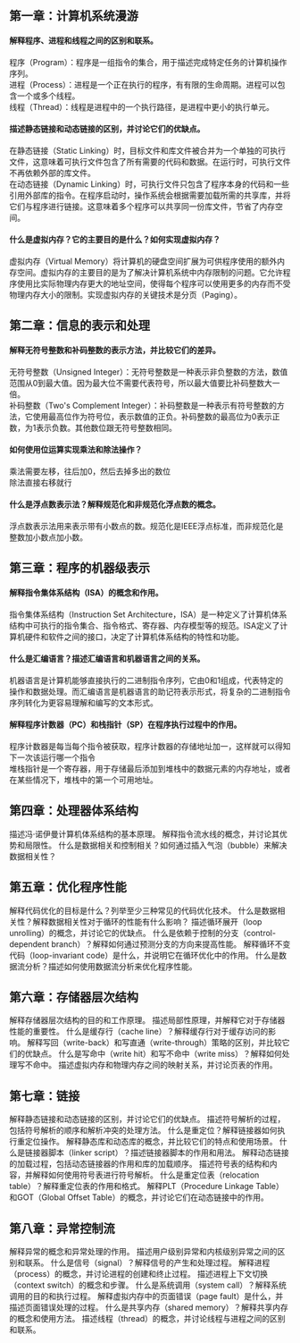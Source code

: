 ## 第一章：计算机系统漫游

#### 解释程序、进程和线程之间的区别和联系。
程序（Program）：程序是一组指令的集合，用于描述完成特定任务的计算机操作序列。<br>
进程（Process）：进程是一个正在执行的程序，有有限的生命周期。进程可以包含一个或多个线程。<br>
线程（Thread）：线程是进程中的一个执行路径，是进程中更小的执行单元。

#### 描述静态链接和动态链接的区别，并讨论它们的优缺点。
在静态链接（Static Linking）时，目标文件和库文件被合并为一个单独的可执行文件，这意味着可执行文件包含了所有需要的代码和数据。在运行时，可执行文件不再依赖外部的库文件。<br>
在动态链接（Dynamic Linking）时，可执行文件只包含了程序本身的代码和一些引用外部库的指令。在程序启动时，操作系统会根据需要加载所需的共享库，并将它们与程序进行链接。这意味着多个程序可以共享同一份库文件，节省了内存空间。<br>

#### 什么是虚拟内存？它的主要目的是什么？如何实现虚拟内存？
虚拟内存（Virtual Memory）将计算机的硬盘空间扩展为可供程序使用的额外内存空间。虚拟内存的主要目的是为了解决计算机系统中内存限制的问题。它允许程序使用比实际物理内存更大的地址空间，使得每个程序可以使用更多的内存而不受物理内存大小的限制。实现虚拟内存的关键技术是分页（Paging）。

## 第二章：信息的表示和处理

#### 解释无符号整数和补码整数的表示方法，并比较它们的差异。
无符号整数（Unsigned Integer）：无符号整数是一种表示非负整数的方法，数值范围从0到最大值。因为最大位不需要代表符号，所以最大值要比补码整数大一倍。<br>
补码整数（Two's Complement Integer）：补码整数是一种表示有符号整数的方法，它使用最高位作为符号位，表示数值的正负。补码整数的最高位为0表示正数，为1表示负数。其他数位跟无符号整数相同。

#### 如何使用位运算实现乘法和除法操作？
乘法需要左移，往后加0，然后去掉多出的数位<br>
除法直接右移就行

#### 什么是浮点数表示法？解释规范化和非规范化浮点数的概念。
浮点数表示法用来表示带有小数点的数。规范化是IEEE浮点标准，而非规范化是整数加小数点加小数。

## 第三章：程序的机器级表示

#### 解释指令集体系结构（ISA）的概念和作用。
指令集体系结构（Instruction Set Architecture，ISA）是一种定义了计算机体系结构中可执行的指令集合、指令格式、寄存器、内存模型等的规范。ISA定义了计算机硬件和软件之间的接口，决定了计算机体系结构的特性和功能。

#### 什么是汇编语言？描述汇编语言和机器语言之间的关系。
机器语言是计算机能够直接执行的二进制指令序列，它由0和1组成，代表特定的操作和数据处理。而汇编语言是机器语言的助记符表示形式，将复杂的二进制指令序列转化为更容易理解和编写的文本形式。

#### 解释程序计数器（PC）和栈指针（SP）在程序执行过程中的作用。
程序计数器是每当每个指令被获取，程序计数器的存储地址加一，这样就可以得知下一次该运行哪一个指令<br>
堆栈指针是一个寄存器，用于存储最后添加到堆栈中的数据元素的内存地址，或者在某些情况下，堆栈中的第一个可用地址。

## 第四章：处理器体系结构

描述冯·诺伊曼计算机体系结构的基本原理。
解释指令流水线的概念，并讨论其优势和局限性。
什么是数据相关和控制相关？如何通过插入气泡（bubble）来解决数据相关性？

## 第五章：优化程序性能

解释代码优化的目标是什么？列举至少三种常见的代码优化技术。
什么是数据相关性？解释数据相关性对于循环的性能有什么影响？
描述循环展开（loop unrolling）的概念，并讨论它的优缺点。
什么是依赖于控制的分支（control-dependent branch）？解释如何通过预测分支的方向来提高性能。
解释循环不变代码（loop-invariant code）是什么，并说明它在循环优化中的作用。
什么是数据流分析？描述如何使用数据流分析来优化程序性能。

## 第六章：存储器层次结构

解释存储器层次结构的目的和工作原理。
描述局部性原理，并解释它对于存储器性能的重要性。
什么是缓存行（cache line）？解释缓存行对于缓存访问的影响。
解释写回（write-back）和写直通（write-through）策略的区别，并比较它们的优缺点。
什么是写命中（write hit）和写不命中（write miss）？解释如何处理写不命中。
描述虚拟内存和物理内存之间的映射关系，并讨论页表的作用。

## 第七章：链接

解释静态链接和动态链接的区别，并讨论它们的优缺点。
描述符号解析的过程，包括符号解析的顺序和解析冲突的处理方法。
什么是重定位？解释链接器如何执行重定位操作。
解释静态库和动态库的概念，并比较它们的特点和使用场景。
什么是链接器脚本（linker script）？描述链接器脚本的作用和用法。
解释动态链接的加载过程，包括动态链接器的作用和库的加载顺序。
描述符号表的结构和内容，并解释如何使用符号表进行符号解析。
什么是重定位表（relocation table）？解释重定位表的作用和格式。
解释PLT（Procedure Linkage Table）和GOT（Global Offset Table）的概念，并讨论它们在动态链接中的作用。

## 第八章：异常控制流

解释异常的概念和异常处理的作用。
描述用户级别异常和内核级别异常之间的区别和联系。
什么是信号（signal）？解释信号的产生和处理过程。
解释进程（process）的概念，并讨论进程的创建和终止过程。
描述进程上下文切换（context switch）的概念和步骤。
什么是系统调用（system call）？解释系统调用的目的和执行过程。
解释虚拟内存中的页面错误（page fault）是什么，并描述页面错误处理的过程。
什么是共享内存（shared memory）？解释共享内存的概念和使用方法。
描述线程（thread）的概念，并讨论线程与进程之间的区别和联系。
